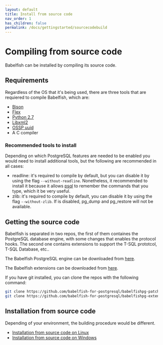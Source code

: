 ```yaml
---
layout: default
title: Install from source code
nav_order: 1
has_children: false
permalink: /docs/gettingstarted/sourcecodebuild
---
```

# Compiling from source code

Babelfish can be installed by compiling its source code. 

## Requirements

Regardless of the OS that it's being used, there are three tools that are requiered to compile Babelfish, which are:

- [Bison](https://www.gnu.org/software/bison/)
- [Flex](https://github.com/westes/flex)
- [Python 2.7](https://www.python.org/downloads/release/python-2714/)
- [Libxml2](http://xmlsoft.org/)
- [OSSP uuid](http://www.ossp.org/pkg/lib/uuid/)
- A C compiler

### Recommended tools to install
Depending on which PostgreSQL features are needed to be enabled you would need to 
 install additional tools, but the following are recommended in all cases:

- readline: it's required to compile by default, but you can disable it by using 
 the flag `--without-readline`. Nonetheless, it recommended to install it because 
 it allows [psql](https://www.postgresql.org/docs/13/app-psql.html) to remember 
 the commands that you type, which it be very useful.
- zlib: it's required to compile by default, you can disable it by using the flag
 `--without-zlib`.  If is disabled, pg_dump and pg_restore will not be available. 

## Getting the source code
Babelfish is separated in two repos, the first of them containes the PostgreSQL database engine, with some changes 
 that enables the protocol hooks. The second one contains extensions to support the T-SQL prototcol, T-SQL Database, etc..

The Babelfish PostgreSQL engine can be downloaded from [here](https://github.com/babelfish-for-postgresql/babelfishpg-patch-for-postgresql). 

The Babelfish extensions can be downloaded from [here](https://github.com/babelfish-for-postgresql/babelfishpg-extensions-and-tests).

If you have git installed, you can clone the repos with the following command: 

``` sh
git clone https://github.com/babelfish-for-postgresql/babelfishpg-patch-for-postgresql.git
git clone https://github.com/babelfish-for-postgresql/babelfishpg-extensions-and-tests.git
```

## Installation from source code
Depending of your environment, the building procedure would be different. 

- [Installation from source code on Linux](linuxbuild)
- [Installation from source code on Windows](windowsbuild)